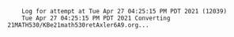         Log for attempt at Tue Apr 27 04:25:15 PM PDT 2021 (12039)
        Tue Apr 27 04:25:15 PM PDT 2021 Converting 21MATH530/KBe21math530retAxler6A9.org...
